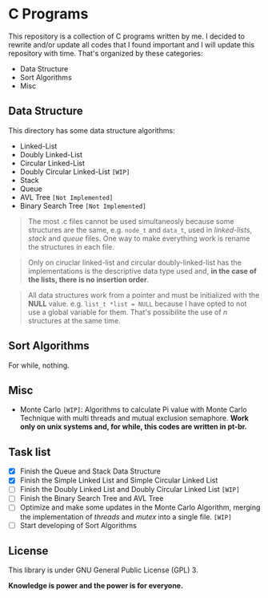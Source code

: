 # C Programs

This repository is a collection of C programs written by me. I decided to rewrite and/or update all codes that I found important and I will update this repository with time. That's organized by these categories:

- Data Structure
- Sort Algorithms
- Misc

## Data Structure

This directory has some data structure algorithms:

- Linked-List
- Doubly Linked-List
- Circular Linked-List
- Doubly Circular Linked-List `[WIP]`
- Stack
- Queue
- AVL Tree `[Not Implemented]`
- Binary Search Tree `[Not Implemented]`


>The most .c files cannot be used simultaneosly because some structures are the same, e.g. `node_t` and `data_t`, used in _linked-lists_, _stack_ and _queue_ files. One way to make everything work is rename the structures in each file.

>Only on ciruclar linked-list and circular doubly-linked-list has the implementations is the descriptive data type used and, **in the case of the lists, there is no insertion order**.

>All data structures work from a pointer and must be initialized with the **NULL** value. e.g. `list_t *list = NULL` because I have opted to not use a global variable for them. That's possibilite the use of _n_ structures at the same time.

## Sort Algorithms

For while, nothing.

## Misc

- Monte Carlo `[WIP]`: Algorithms to calculate Pi value with Monte Carlo Technique with multi threads and mutual exclusion semaphore. **Work only on unix systems and, for while, this codes are written in pt-br.**

## Task list

- [x] Finish the Queue and Stack Data Structure
- [x] Finish the Simple Linked List and Simple Circular Linked List
- [ ] Finish the Doubly Linked List and Doubly Circular Linked List `[WIP]`
- [ ] Finish the Binary Search Tree and AVL Tree
- [ ] Optimize and make some updates in the Monte Carlo Algorithm, merging the implementation of _threads_ and _mutex_ into a single file. `[WIP]`
- [ ] Start developing of Sort Algorithms

## License
This library is under GNU General Public License (GPL) 3.

**Knowledge is power and the power is for everyone.**
